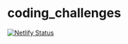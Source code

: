 # coding_challenges
[![Netlify Status](https://api.netlify.com/api/v1/badges/756edc31-82a8-45d1-9d66-6a96ed2af93f/deploy-status)](https://app.netlify.com/sites/my-static-sites/deploys)
